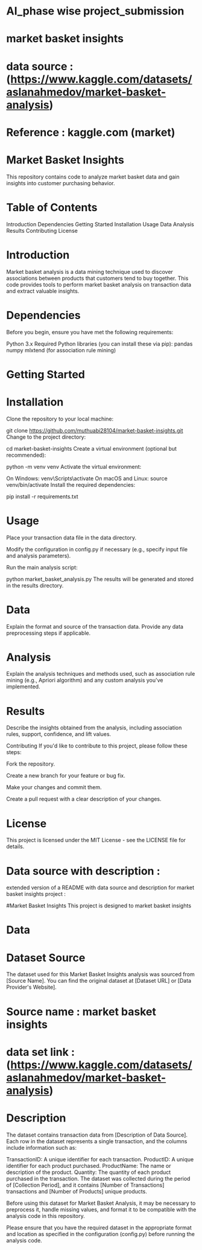 # AI_phase wise project_submission
# market basket insights
# data source :(https://www.kaggle.com/datasets/aslanahmedov/market-basket-analysis)
# Reference : kaggle.com (market)
# Market Basket Insights
This repository contains code to analyze market basket data and gain insights into customer purchasing behavior.

# Table of Contents
Introduction
Dependencies
Getting Started
Installation
Usage
Data
Analysis
Results
Contributing
License
# Introduction
Market basket analysis is a data mining technique used to discover associations between products that customers tend to buy together. This code provides tools to perform market basket analysis on transaction data and extract valuable insights.

# Dependencies
Before you begin, ensure you have met the following requirements:

Python 3.x
Required Python libraries (you can install these via pip):
pandas
numpy
mlxtend (for association rule mining)
# Getting Started
# Installation
Clone the repository to your local machine:

git clone https://github.com/muthuabi28104/market-basket-insights.git
Change to the project directory:

cd market-basket-insights
Create a virtual environment (optional but recommended):

python -m venv venv
Activate the virtual environment:

On Windows:
venv\Scripts\activate
On macOS and Linux:
source venv/bin/activate
Install the required dependencies:

pip install -r requirements.txt
# Usage
Place your transaction data file in the data directory.

Modify the configuration in config.py if necessary (e.g., specify input file and analysis parameters).

Run the main analysis script:

python market_basket_analysis.py
The results will be generated and stored in the results directory.

# Data
Explain the format and source of the transaction data. Provide any data preprocessing steps if applicable.

# Analysis
Explain the analysis techniques and methods used, such as association rule mining (e.g., Apriori algorithm) and any custom analysis you've implemented.

# Results
Describe the insights obtained from the analysis, including association rules, support, confidence, and lift values.

Contributing
If you'd like to contribute to this project, please follow these steps:

Fork the repository.

Create a new branch for your feature or bug fix.

Make your changes and commit them.

Create a pull request with a clear description of your changes.

# License
This project is licensed under the MIT License - see the LICENSE file for details.

# Data source with description :
extended version of a README with data source and description for market basket insights project :

#Market Basket Insights This project is designed to market basket insights

# Data
# Dataset Source
The dataset used for this Market Basket Insights analysis was sourced from [Source Name]. You can find the original dataset at [Dataset URL] or [Data Provider's Website].

# Source name : market basket insights
# data set link :(https://www.kaggle.com/datasets/aslanahmedov/market-basket-analysis)
# Description
The dataset contains transaction data from [Description of Data Source]. Each row in the dataset represents a single transaction, and the columns include information such as:

TransactionID: A unique identifier for each transaction.
ProductID: A unique identifier for each product purchased.
ProductName: The name or description of the product.
Quantity: The quantity of each product purchased in the transaction.
The dataset was collected during the period of [Collection Period], and it contains [Number of Transactions] transactions and [Number of Products] unique products.

Before using this dataset for Market Basket Analysis, it may be necessary to preprocess it, handle missing values, and format it to be compatible with the analysis code in this repository.

Please ensure that you have the required dataset in the appropriate format and location as specified in the configuration (config.py) before running the analysis code.
